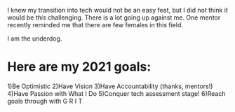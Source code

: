 I knew my transition into tech would not be an easy feat, but I did not think it would be _this_ challenging. There is a lot going up against me. One mentor recently reminded me that there are few females in this field.

I am the underdog. 

# Here are my 2021 goals:

1)Be Optimistic
2)Have Vision
3)Have Accountability (thanks, mentors!)
4)Have Passion with What I Do
5)Conquer tech assessment stage!
6)Reach goals through with G R I T
